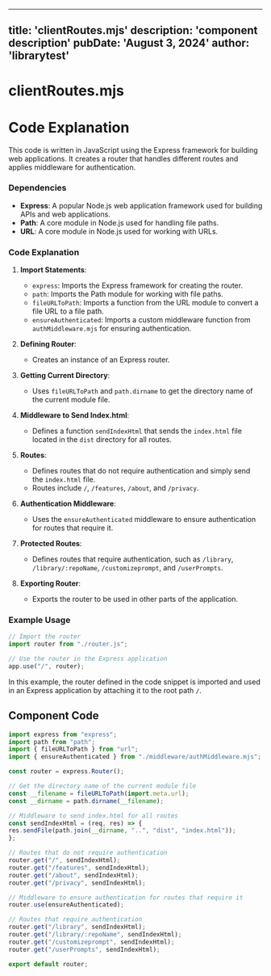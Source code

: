 ---
  title: 'clientRoutes.mjs'
  description: 'component description'
  pubDate: 'August 3, 2024'
  author: 'librarytest'
  ---
  
  
  
  # clientRoutes.mjs
  # Code Explanation

This code is written in JavaScript using the Express framework for building web applications. It creates a router that handles different routes and applies middleware for authentication.

### Dependencies
- **Express**: A popular Node.js web application framework used for building APIs and web applications.
- **Path**: A core module in Node.js used for handling file paths.
- **URL**: A core module in Node.js used for working with URLs.

### Code Explanation
1. **Import Statements**:
   - `express`: Imports the Express framework for creating the router.
   - `path`: Imports the Path module for working with file paths.
   - `fileURLToPath`: Imports a function from the URL module to convert a file URL to a file path.
   - `ensureAuthenticated`: Imports a custom middleware function from `authMiddleware.mjs` for ensuring authentication.

2. **Defining Router**:
   - Creates an instance of an Express router.

3. **Getting Current Directory**:
   - Uses `fileURLToPath` and `path.dirname` to get the directory name of the current module file.

4. **Middleware to Send Index.html**:
   - Defines a function `sendIndexHtml` that sends the `index.html` file located in the `dist` directory for all routes.

5. **Routes**:
   - Defines routes that do not require authentication and simply send the `index.html` file.
   - Routes include `/`, `/features`, `/about`, and `/privacy`.

6. **Authentication Middleware**:
   - Uses the `ensureAuthenticated` middleware to ensure authentication for routes that require it.

7. **Protected Routes**:
   - Defines routes that require authentication, such as `/library`, `/library/:repoName`, `/customizeprompt`, and `/userPrompts`.

8. **Exporting Router**:
   - Exports the router to be used in other parts of the application.

### Example Usage
```javascript
// Import the router
import router from "./router.js";

// Use the router in the Express application
app.use("/", router);
```

In this example, the router defined in the code snippet is imported and used in an Express application by attaching it to the root path `/`.
  
  ## Component Code
  ```jsx
  import express from "express";
import path from "path";
import { fileURLToPath } from "url";
import { ensureAuthenticated } from "./middleware/authMiddleware.mjs";

const router = express.Router();

// Get the directory name of the current module file
const __filename = fileURLToPath(import.meta.url);
const __dirname = path.dirname(__filename);

// Middleware to send index.html for all routes
const sendIndexHtml = (req, res) => {
  res.sendFile(path.join(__dirname, "..", "dist", "index.html"));
};

// Routes that do not require authentication
router.get("/", sendIndexHtml);
router.get("/features", sendIndexHtml);
router.get("/about", sendIndexHtml);
router.get("/privacy", sendIndexHtml);

// Middleware to ensure authentication for routes that require it
router.use(ensureAuthenticated);

// Routes that require authentication
router.get("/library", sendIndexHtml);
router.get("/library/:repoName", sendIndexHtml);
router.get("/customizeprompt", sendIndexHtml);
router.get("/userPrompts", sendIndexHtml);

export default router;
  ```
  